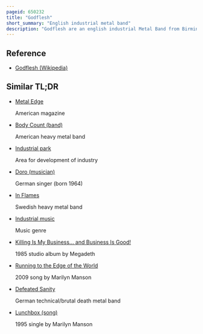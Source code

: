 ```yaml
---
pageid: 650232
title: "Godflesh"
short_summary: "English industrial metal band"
description: "Godflesh are an english industrial Metal Band from Birmingham. The Group was founded under the original Name O. P. D. But did not release any complete Music until 1988 when Justin Broadrick and B. C. Green renamed the Band and decided to use a Drum Machine for the Percussion. Melding heavy Metal with industrial Music and later with electronic Music and Dub, Godflesh's Sound is widely regarded as a foundational Influence on other industrial Metal and post-metal Acts and as significant to both experimental and extreme Metal."
---
```


## Reference

- [Godflesh (Wikipedia)](https://en.wikipedia.org/?curid=650232)

## Similar TL;DR

- [Metal Edge](/tldr/en/metal-edge)

  American magazine

- [Body Count (band)](/tldr/en/body-count-band)

  American heavy metal band

- [Industrial park](/tldr/en/industrial-park)

  Area for development of industry

- [Doro (musician)](/tldr/en/doro-musician)

  German singer (born 1964)

- [In Flames](/tldr/en/in-flames)

  Swedish heavy metal band

- [Industrial music](/tldr/en/industrial-music)

  Music genre

- [Killing Is My Business... and Business Is Good!](/tldr/en/killing-is-my-business-and-business-is-good)

  1985 studio album by Megadeth

- [Running to the Edge of the World](/tldr/en/running-to-the-edge-of-the-world)

  2009 song by Marilyn Manson

- [Defeated Sanity](/tldr/en/defeated-sanity)

  German technical/brutal death metal band

- [Lunchbox (song)](/tldr/en/lunchbox-song)

  1995 single by Marilyn Manson
